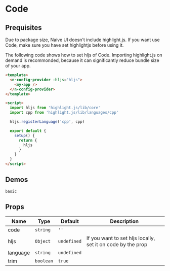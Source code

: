 # Code

## Prequisites

<n-alert title="Note" type="warning" style="margin-bottom: 16px;">
  Due to package size, Naive UI doesn't include highlight.js. If you want use Code, make sure you have set highlightjs before using it.
</n-alert>

The following code shows how to set hljs of Code. Importing highlight.js on demand is recommonded, because it can significantly reduce bundle size of your app.

```html
<template>
  <n-config-provider :hljs="hljs">
    <my-app />
  </n-config-provider>
</template>

<script>
  import hljs from 'highlight.js/lib/core'
  import cpp from 'highlight.js/lib/languages/cpp'

  hljs.registerLanguage('cpp', cpp)

  export default {
    setup() {
      return {
        hljs
      }
    }
  }
</script>
```

## Demos

```demo
basic
```

## Props

| Name | Type | Default | Description |
| --- | --- | --- | --- |
| code | `string` | `''` |  |
| hljs | `Object` | `undefined` | If you want to set hljs locally, set it on code by the prop |
| language | `string` | `undefined` |  |
| trim | `boolean` | `true` |  |
